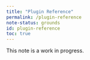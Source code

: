 ```yaml
---
title: "Plugin Reference"
permalink: /plugin-reference
note-status: grounds
id: plugin-reference
toc: true
---
```


This note is a work in progress.
